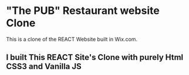 # "The PUB" Restaurant website Clone
This is a clone of the REACT Website built in Wix.com. 
## I built This REACT Site's Clone with purely Html CSS3 and Vanilla JS ##
